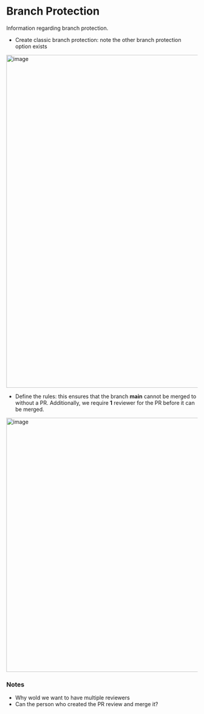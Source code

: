 # Branch Protection

Information regarding branch protection.
- Create classic branch protection: note the other branch protection option exists
<img width="875" alt="image" src="https://github.com/user-attachments/assets/472a1cf4-9f8f-4e08-b554-1db8e4a40544" />


- Define the rules: this ensures that the branch **main** cannot be merged to without a PR. Additionally, we require **1** reviewer for the PR before it can be merged. 
<img width="668" alt="image" src="https://github.com/user-attachments/assets/8aca5518-8ed6-45e0-822f-3ac70a12e08f" />

### Notes
- Why wold we want to have multiple reviewers
- Can the person who created the PR review and merge it? 
